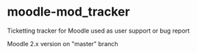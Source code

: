 moodle-mod_tracker
==================

Ticketting tracker for Moodle used as user support or bug report

Moodle 2.x version on "master" branch